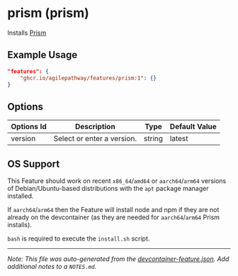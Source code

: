 
# prism (prism)

Installs [Prism](https://stoplight.io/open-source/prism)

## Example Usage

```json
"features": {
    "ghcr.io/agilepathway/features/prism:1": {}
}
```

## Options

| Options Id | Description | Type | Default Value |
|-----|-----|-----|-----|
| version | Select or enter a version. | string | latest |

## OS Support

This Feature should work on recent `x86_64`/`amd64` or `aarch64`/`arm64` versions of Debian/Ubuntu-based distributions with the `apt` package manager installed.

If `aarch64`/`arm64` then the Feature will install node and npm if they are not already on the devcontainer (as they are needed
for `aarch64`/`arm64` Prism installs).

`bash` is required to execute the `install.sh` script.



---

_Note: This file was auto-generated from the [devcontainer-feature.json](https://github.com/agilepathway/features/blob/main/src/prism/devcontainer-feature.json).  Add additional notes to a `NOTES.md`._
